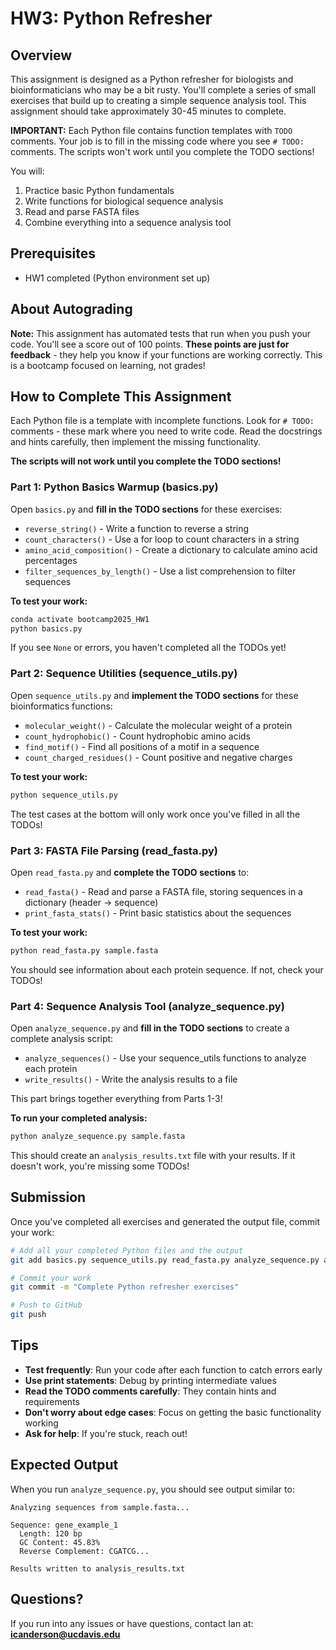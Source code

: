 # HW3: Python Refresher

## Overview

This assignment is designed as a Python refresher for biologists and bioinformaticians who may be a bit rusty. You'll complete a series of small exercises that build up to creating a simple sequence analysis tool. This assignment should take approximately 30-45 minutes to complete.

**IMPORTANT:** Each Python file contains function templates with `TODO` comments. Your job is to fill in the missing code where you see `# TODO:` comments. The scripts won't work until you complete the TODO sections!

You will:
1. Practice basic Python fundamentals
2. Write functions for biological sequence analysis
3. Read and parse FASTA files
4. Combine everything into a sequence analysis tool

## Prerequisites

- HW1 completed (Python environment set up)

## About Autograding

**Note:** This assignment has automated tests that run when you push your code. You'll see a score out of 100 points. **These points are just for feedback** - they help you know if your functions are working correctly. This is a bootcamp focused on learning, not grades!

## How to Complete This Assignment

Each Python file is a template with incomplete functions. Look for `# TODO:` comments - these mark where you need to write code. Read the docstrings and hints carefully, then implement the missing functionality.

**The scripts will not work until you complete the TODO sections!**

### Part 1: Python Basics Warmup (basics.py)

Open `basics.py` and **fill in the TODO sections** for these exercises:
- `reverse_string()` - Write a function to reverse a string
- `count_characters()` - Use a for loop to count characters in a string
- `amino_acid_composition()` - Create a dictionary to calculate amino acid percentages
- `filter_sequences_by_length()` - Use a list comprehension to filter sequences

**To test your work:**
```bash
conda activate bootcamp2025_HW1
python basics.py
```

If you see `None` or errors, you haven't completed all the TODOs yet!

### Part 2: Sequence Utilities (sequence_utils.py)

Open `sequence_utils.py` and **implement the TODO sections** for these bioinformatics functions:
- `molecular_weight()` - Calculate the molecular weight of a protein
- `count_hydrophobic()` - Count hydrophobic amino acids
- `find_motif()` - Find all positions of a motif in a sequence
- `count_charged_residues()` - Count positive and negative charges

**To test your work:**
```bash
python sequence_utils.py
```

The test cases at the bottom will only work once you've filled in all the TODOs!

### Part 3: FASTA File Parsing (read_fasta.py)

Open `read_fasta.py` and **complete the TODO sections** to:
- `read_fasta()` - Read and parse a FASTA file, storing sequences in a dictionary (header → sequence)
- `print_fasta_stats()` - Print basic statistics about the sequences

**To test your work:**
```bash
python read_fasta.py sample.fasta
```

You should see information about each protein sequence. If not, check your TODOs!

### Part 4: Sequence Analysis Tool (analyze_sequence.py)

Open `analyze_sequence.py` and **fill in the TODO sections** to create a complete analysis script:
- `analyze_sequences()` - Use your sequence_utils functions to analyze each protein
- `write_results()` - Write the analysis results to a file

This part brings together everything from Parts 1-3!

**To run your completed analysis:**
```bash
python analyze_sequence.py sample.fasta
```

This should create an `analysis_results.txt` file with your results. If it doesn't work, you're missing some TODOs!

## Submission

Once you've completed all exercises and generated the output file, commit your work:

```bash
# Add all your completed Python files and the output
git add basics.py sequence_utils.py read_fasta.py analyze_sequence.py analysis_results.txt

# Commit your work
git commit -m "Complete Python refresher exercises"

# Push to GitHub
git push
```

## Tips

- **Test frequently**: Run your code after each function to catch errors early
- **Use print statements**: Debug by printing intermediate values
- **Read the TODO comments carefully**: They contain hints and requirements
- **Don't worry about edge cases**: Focus on getting the basic functionality working
- **Ask for help**: If you're stuck, reach out!

## Expected Output

When you run `analyze_sequence.py`, you should see output similar to:

```
Analyzing sequences from sample.fasta...

Sequence: gene_example_1
  Length: 120 bp
  GC Content: 45.83%
  Reverse Complement: CGATCG...

Results written to analysis_results.txt
```

## Questions?

If you run into any issues or have questions, contact Ian at: **icanderson@ucdavis.edu**
